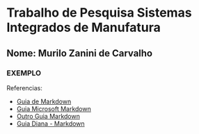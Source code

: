 # Trabalho de Pesquisa Sistemas Integrados de Manufatura

## Nome: Murilo Zanini de Carvalho

### EXEMPLO

Referencias:
- [Guia de Markdown](https://docs.pipz.com/central-de-ajuda/learning-center/guia-basico-de-markdown#open)
- [Guia Microsoft Markdown](https://docs.microsoft.com/pt-br/contribute/markdown-reference)
- [Outro Guia Markdown](https://blog.da2k.com.br/2015/02/08/aprenda-markdown/)
- [Guia Diana - Markdown](https://dev.to/reginadiana/como-escrever-um-readme-md-sensacional-no-github-4509)
